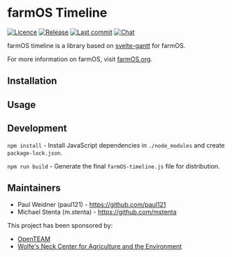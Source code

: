 # farmOS Timeline

[![Licence](https://img.shields.io/badge/Licence-MIT-blue.svg)](https://opensource.org/licenses/MIT/)
[![Release](https://img.shields.io/github/release/farmOS/farmOS-timeline.svg?style=flat)](https://github.com/farmOS/farmOS-timeline/releases)
[![Last commit](https://img.shields.io/github/last-commit/farmOS/farmOS-timeline.svg?style=flat)](https://github.com/farmOS/farmOS-timeline/commits)
[![Chat](https://img.shields.io/matrix/farmOS:matrix.org.svg)](https://riot.im/app/#/room/#farmOS:matrix.org)

farmOS timeline is a library based on [svelte-gantt](https://github.com/ANovokmet/svelte-gantt)
for farmOS.

For more information on farmOS, visit [farmOS.org](https://farmOS.org).

## Installation

## Usage

## Development

`npm install` - Install JavaScript dependencies in `./node_modules` and create
`package-lock.json`.

`npm run build` - Generate the final `farmOS-timeline.js` file for distribution.

## Maintainers

- Paul Weidner (paul121) - https://github.com/paul121
- Michael Stenta (m.stenta) - https://github.com/mstenta

This project has been sponsored by:

- [OpenTEAM](https://openteam.community)
- [Wolfe's Neck Center for Agriculture and the Environment](https://www.wolfesneck.org)
